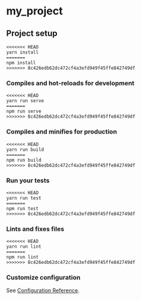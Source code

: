 # my_project

## Project setup
```
<<<<<<< HEAD
yarn install
=======
npm install
>>>>>>> 8c426edb62dc472cf4a3efd949f45ffe842749df
```

### Compiles and hot-reloads for development
```
<<<<<<< HEAD
yarn run serve
=======
npm run serve
>>>>>>> 8c426edb62dc472cf4a3efd949f45ffe842749df
```

### Compiles and minifies for production
```
<<<<<<< HEAD
yarn run build
=======
npm run build
>>>>>>> 8c426edb62dc472cf4a3efd949f45ffe842749df
```

### Run your tests
```
<<<<<<< HEAD
yarn run test
=======
npm run test
>>>>>>> 8c426edb62dc472cf4a3efd949f45ffe842749df
```

### Lints and fixes files
```
<<<<<<< HEAD
yarn run lint
=======
npm run lint
>>>>>>> 8c426edb62dc472cf4a3efd949f45ffe842749df
```

### Customize configuration
See [Configuration Reference](https://cli.vuejs.org/config/).
